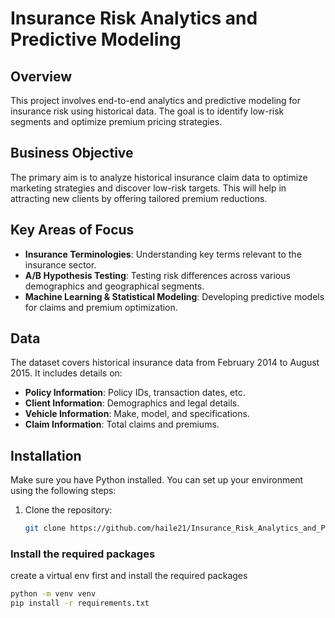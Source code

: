 # Insurance Risk Analytics and Predictive Modeling

## Overview
This project involves end-to-end analytics and predictive modeling for insurance risk using historical data. The goal is to identify low-risk segments and optimize premium pricing strategies.

## Business Objective
The primary aim is to analyze historical insurance claim data to optimize marketing strategies and discover low-risk targets. This will help in attracting new clients by offering tailored premium reductions.

## Key Areas of Focus
- **Insurance Terminologies**: Understanding key terms relevant to the insurance sector.
- **A/B Hypothesis Testing**: Testing risk differences across various demographics and geographical segments.
- **Machine Learning & Statistical Modeling**: Developing predictive models for claims and premium optimization.

## Data
The dataset covers historical insurance data from February 2014 to August 2015. It includes details on:
- **Policy Information**: Policy IDs, transaction dates, etc.
- **Client Information**: Demographics and legal details.
- **Vehicle Information**: Make, model, and specifications.
- **Claim Information**: Total claims and premiums.

## Installation
Make sure you have Python installed. You can set up your environment using the following steps:

1. Clone the repository:
   ```bash
   git clone https://github.com/haile21/Insurance_Risk_Analytics_and_Predictive_Modeling.git

###  Install the required packages
create a virtual env first and install the required packages 
 ```bash
 python -m venv venv
 pip install -r requirements.txt

